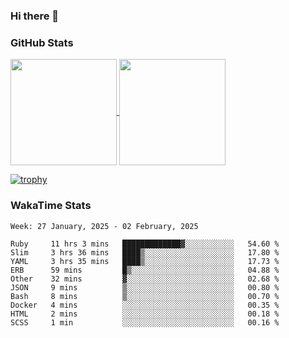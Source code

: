 ### Hi there 👋

### GitHub Stats

<a href="https://github.com/anuraghazra/github-readme-stats">
  <img align="center" height="170px" src="https://github-readme-stats.vercel.app/api/top-langs/?username=tksfjt1024&layout=compact&count_private=true&show_icons=true&show_icons=true&theme=graywhite" />
</a>
<a href="https://github.com/anuraghazra/github-readme-stats">
  <img align="center" height="170px" src="https://github-readme-stats.vercel.app/api?username=tksfjt1024&count_private=true&show_icons=true&show_icons=true&theme=graywhite" />
</a>

[![trophy](https://github-profile-trophy.vercel.app/?username=tksfjt1024)](https://github.com/ryo-ma/github-profile-trophy)

### WakaTime Stats

<!--START_SECTION:waka-->
```text
Week: 27 January, 2025 - 02 February, 2025

Ruby     11 hrs 3 mins   █████████████▓░░░░░░░░░░░   54.60 % 
Slim     3 hrs 36 mins   ████▒░░░░░░░░░░░░░░░░░░░░   17.80 % 
YAML     3 hrs 35 mins   ████▒░░░░░░░░░░░░░░░░░░░░   17.73 % 
ERB      59 mins         █▒░░░░░░░░░░░░░░░░░░░░░░░   04.88 % 
Other    32 mins         ▓░░░░░░░░░░░░░░░░░░░░░░░░   02.68 % 
JSON     9 mins          ▒░░░░░░░░░░░░░░░░░░░░░░░░   00.80 % 
Bash     8 mins          ▒░░░░░░░░░░░░░░░░░░░░░░░░   00.70 % 
Docker   4 mins          ░░░░░░░░░░░░░░░░░░░░░░░░░   00.35 % 
HTML     2 mins          ░░░░░░░░░░░░░░░░░░░░░░░░░   00.18 % 
SCSS     1 min           ░░░░░░░░░░░░░░░░░░░░░░░░░   00.16 % 
```
<!--END_SECTION:waka-->
